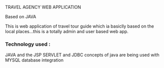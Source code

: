 TRAVEL AGENCY WEB APPLICATION<br>
<p>Based on JAVA</p>
<p>This is web application of travel tour guide which ia basiclly based on the local places...this is a totally admin and user based web app.</p>
<h3>Technology used :</h3>
<p>JAVA and the JSP SERVLET and JDBC concepts of java are being used with MYSQL database integration</p>
